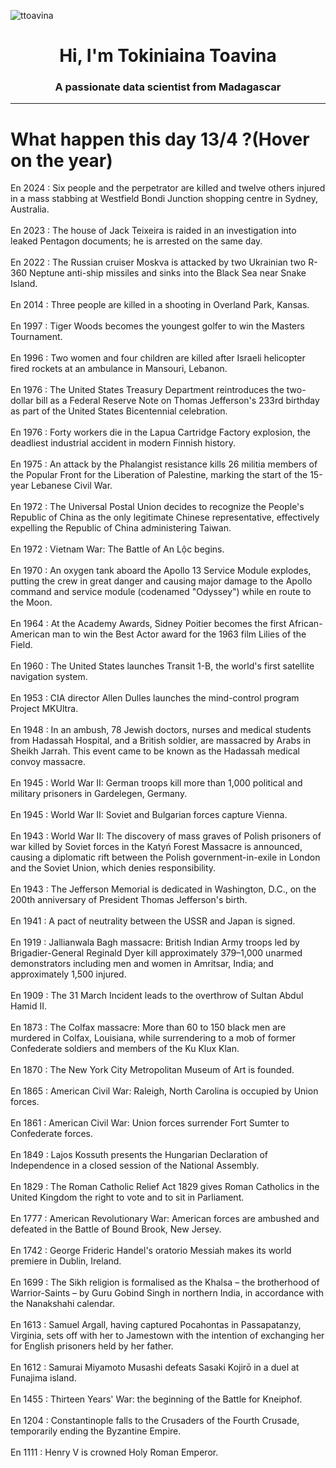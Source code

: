 
<p align="left"> <img src="https://komarev.com/ghpvc/?username=ttoavina&label=Profile%20views&color=0e75b6&style=flat" alt="ttoavina" /> </p>
<h1 align="center">Hi, I'm Tokiniaina Toavina</h1>
<h3 align="center">A passionate data scientist from Madagascar</h3>
    
<hr/>
<h1> What happen this day 13/4 ?(Hover on the year)</h1>

En 2024 : Six people and the perpetrator are killed and twelve others injured in a mass stabbing at Westfield Bondi Junction shopping centre in Sydney, Australia.
<br/><br/>
En 2023 : The house of Jack Teixeira is raided in an investigation into leaked Pentagon documents; he is arrested on the same day.
<br/><br/>
En 2022 : The Russian cruiser Moskva is attacked by two Ukrainian two R-360 Neptune anti-ship missiles and sinks into the Black Sea near Snake Island.
<br/><br/>
En 2014 : Three people are killed in a shooting in Overland Park, Kansas.
<br/><br/>
En 1997 : Tiger Woods becomes the youngest golfer to win the Masters Tournament.
<br/><br/>
En 1996 : Two women and four children are killed after Israeli helicopter fired rockets at an ambulance in Mansouri, Lebanon.
<br/><br/>
En 1976 : The United States Treasury Department reintroduces the two-dollar bill as a Federal Reserve Note on Thomas Jefferson's 233rd birthday as part of the United States Bicentennial celebration.
<br/><br/>
En 1976 : Forty workers die in the Lapua Cartridge Factory explosion, the deadliest industrial accident in modern Finnish history.
<br/><br/>
En 1975 : An attack by the Phalangist resistance kills 26 militia members of the Popular Front for the Liberation of Palestine, marking the start of the 15-year Lebanese Civil War.
<br/><br/>
En 1972 : The Universal Postal Union decides to recognize the People's Republic of China as the only legitimate Chinese representative, effectively expelling the Republic of China administering Taiwan.
<br/><br/>
En 1972 : Vietnam War: The Battle of An Lộc begins.
<br/><br/>
En 1970 : An oxygen tank aboard the Apollo 13 Service Module explodes, putting the crew in great danger and causing major damage to the Apollo command and service module (codenamed "Odyssey") while en route to the Moon.
<br/><br/>
En 1964 : At the Academy Awards, Sidney Poitier becomes the first African-American man to win the Best Actor award for the 1963 film Lilies of the Field.
<br/><br/>
En 1960 : The United States launches Transit 1-B, the world's first satellite navigation system.
<br/><br/>
En 1953 : CIA director Allen Dulles launches the mind-control program Project MKUltra.
<br/><br/>
En 1948 : In an ambush, 78 Jewish doctors, nurses and medical students from Hadassah Hospital, and a British soldier, are massacred by Arabs in Sheikh Jarrah. This event came to be known as the Hadassah medical convoy massacre.
<br/><br/>
En 1945 : World War II: German troops kill more than 1,000 political and military prisoners in Gardelegen, Germany.
<br/><br/>
En 1945 : World War II: Soviet and Bulgarian forces capture Vienna.
<br/><br/>
En 1943 : World War II: The discovery of mass graves of Polish prisoners of war killed by Soviet forces in the Katyń Forest Massacre is announced, causing a diplomatic rift between the Polish government-in-exile in London and the Soviet Union, which denies responsibility.
<br/><br/>
En 1943 : The Jefferson Memorial is dedicated in Washington, D.C., on the 200th anniversary of President Thomas Jefferson's birth.
<br/><br/>
En 1941 : A pact of neutrality between the USSR and Japan is signed.
<br/><br/>
En 1919 : Jallianwala Bagh massacre: British Indian Army troops led by Brigadier-General Reginald Dyer kill approximately 379–1,000 unarmed demonstrators including men and women in Amritsar, India; and approximately 1,500 injured.
<br/><br/>
En 1909 : The 31 March Incident leads to the overthrow of Sultan Abdul Hamid II.
<br/><br/>
En 1873 : The Colfax massacre: More than 60 to 150 black men are murdered in Colfax, Louisiana, while surrendering to a mob of former Confederate soldiers and members of the Ku Klux Klan.
<br/><br/>
En 1870 : The New York City Metropolitan Museum of Art is founded.
<br/><br/>
En 1865 : American Civil War: Raleigh, North Carolina is occupied by Union forces.
<br/><br/>
En 1861 : American Civil War: Union forces surrender Fort Sumter to Confederate forces.
<br/><br/>
En 1849 : Lajos Kossuth presents the Hungarian Declaration of Independence in a closed session of the National Assembly.
<br/><br/>
En 1829 : The Roman Catholic Relief Act 1829 gives Roman Catholics in the United Kingdom the right to vote and to sit in Parliament.
<br/><br/>
En 1777 : American Revolutionary War: American forces are ambushed and defeated in the Battle of Bound Brook, New Jersey.
<br/><br/>
En 1742 : George Frideric Handel's oratorio Messiah makes its world premiere in Dublin, Ireland.
<br/><br/>
En 1699 : The Sikh religion is formalised as the Khalsa – the brotherhood of Warrior-Saints – by Guru Gobind Singh in northern India, in accordance with the Nanakshahi calendar.
<br/><br/>
En 1613 : Samuel Argall, having captured Pocahontas in Passapatanzy, Virginia, sets off with her to Jamestown with the intention of exchanging her for English prisoners held by her father.
<br/><br/>
En 1612 : Samurai Miyamoto Musashi defeats Sasaki Kojirō in a duel at Funajima island.
<br/><br/>
En 1455 : Thirteen Years' War: the beginning of the Battle for Kneiphof.
<br/><br/>
En 1204 : Constantinople falls to the Crusaders of the Fourth Crusade, temporarily ending the Byzantine Empire.
<br/><br/>
En 1111 : Henry V is crowned Holy Roman Emperor.
<br/><br/>
